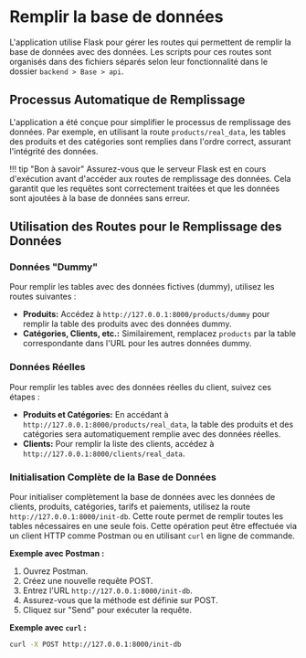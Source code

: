 # Remplir la base de données
L'application utilise Flask pour gérer les routes qui permettent de remplir la base de données avec des données. Les scripts pour ces routes sont organisés dans des fichiers séparés selon leur fonctionnalité dans le dossier `backend > Base > api`.

## Processus Automatique de Remplissage
L'application a été conçue pour simplifier le processus de remplissage des données. Par exemple, en utilisant la route `products/real_data`, les tables des produits et des catégories sont remplies dans l'ordre correct, assurant l'intégrité des données.

!!! tip "Bon à savoir"
    Assurez-vous que le serveur Flask est en cours d'exécution avant d'accéder aux routes de remplissage des données. Cela garantit que les requêtes sont correctement traitées et que les données sont ajoutées à la base de données sans erreur.

## Utilisation des Routes pour le Remplissage des Données

### Données "Dummy"
Pour remplir les tables avec des données fictives (dummy), utilisez les routes suivantes :

- **Produits:** Accédez à `http://127.0.0.1:8000/products/dummy` pour remplir la table des produits avec des données dummy.
- **Catégories, Clients, etc.:** Similairement, remplacez `products` par la table correspondante dans l'URL pour les autres données dummy.

### Données Réelles
Pour remplir les tables avec des données réelles du client, suivez ces étapes :

- **Produits et Catégories:** En accédant à `http://127.0.0.1:8000/products/real_data`, la table des produits et des catégories sera automatiquement remplie avec des données réelles.
- **Clients:** Pour remplir la liste des clients, accédez à `http://127.0.0.1:8000/clients/real_data`.

### Initialisation Complète de la Base de Données
Pour initialiser complètement la base de données avec les données de clients, produits, catégories, tarifs et paiements, utilisez la route `http://127.0.0.1:8000/init-db`. Cette route permet de remplir toutes les tables nécessaires en une seule fois. Cette opération peut être effectuée via un client HTTP comme Postman ou en utilisant `curl` en ligne de commande.

**Exemple avec Postman :**
1. Ouvrez Postman.
2. Créez une nouvelle requête POST.
3. Entrez l'URL `http://127.0.0.1:8000/init-db`.
4. Assurez-vous que la méthode est définie sur POST.
5. Cliquez sur "Send" pour exécuter la requête.

**Exemple avec `curl` :**
```sh
curl -X POST http://127.0.0.1:8000/init-db
